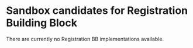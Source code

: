 # Sandbox candidates for Registration Building Block

There are currently no Registration BB implementations available. 